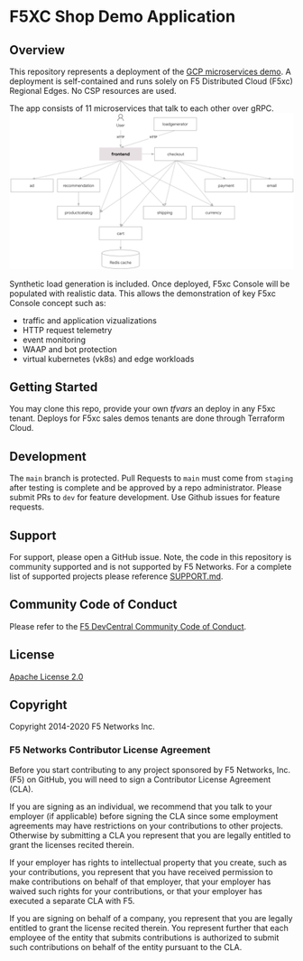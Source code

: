 # F5XC Shop Demo Application

## Overview
This repository represents a deployment of the [GCP microservices demo](https://github.com/GoogleCloudPlatform/microservices-demo).
A deployment is self-contained and runs solely on F5 Distributed Cloud (F5xc) Regional Edges. No CSP resources are used.

The app consists of 11 microservices that talk to each other over gRPC.
![demo arch](https://github.com/GoogleCloudPlatform/microservices-demo/raw/main/docs/img/architecture-diagram.png)

Synthetic load generation is included.
Once deployed, F5xc Console will be populated with realistic data.
This allows the demonstration of key F5xc Console concept such as:
- traffic and application vizualizations
- HTTP request telemetry
- event monitoring
- WAAP and bot protection
- virtual kubernetes (vk8s) and edge workloads

## Getting Started
You may clone this repo, provide your own _tfvars_ an deploy in any F5xc tenant. Deploys for F5xc sales demos tenants are done through Terraform Cloud.

## Development
The ```main``` branch is protected. Pull Requests to ```main``` must come from ```staging``` after testing is complete and be approved by a repo administrator. Please submit PRs to ```dev``` for feature development. Use Github issues for feature requests.

## Support
For support, please open a GitHub issue.  Note, the code in this repository is community supported and is not supported by F5 Networks.  For a complete list of supported projects please reference [SUPPORT.md](SUPPORT.md).

## Community Code of Conduct
Please refer to the [F5 DevCentral Community Code of Conduct](code_of_conduct.md).


## License
[Apache License 2.0](LICENSE)

## Copyright
Copyright 2014-2020 F5 Networks Inc.


### F5 Networks Contributor License Agreement

Before you start contributing to any project sponsored by F5 Networks, Inc. (F5) on GitHub, you will need to sign a Contributor License Agreement (CLA).

If you are signing as an individual, we recommend that you talk to your employer (if applicable) before signing the CLA since some employment agreements may have restrictions on your contributions to other projects.
Otherwise by submitting a CLA you represent that you are legally entitled to grant the licenses recited therein.

If your employer has rights to intellectual property that you create, such as your contributions, you represent that you have received permission to make contributions on behalf of that employer, that your employer has waived such rights for your contributions, or that your employer has executed a separate CLA with F5.

If you are signing on behalf of a company, you represent that you are legally entitled to grant the license recited therein.
You represent further that each employee of the entity that submits contributions is authorized to submit such contributions on behalf of the entity pursuant to the CLA.